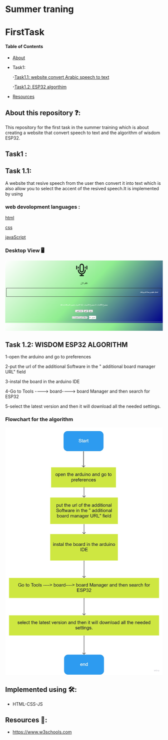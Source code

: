 # Summer traning
# FirstTask

#### Table of Contents  
* [About](https://github.com/shahadalboti/FirstTask#about-this-repository-)  
* Task1:
  
   -[Task1.1: website convert Arabic speech to text ](https://github.com/shahadalboti/FirstTask#task1-) 
  
   -[Task1.2:  ESP32 algorthim ](https://github.com/shahadalboti/FirstTask#task1-) 
  
* [Resources](https://github.com/shahadalboti/FirstTask#resources-)  

## About this repository ❓:
This repository for the first task in the summer training which is about creating a website that convert speech to text and the algorithm of wisdom ESP32.

## Task1 :
## Task 1.1:
A website that resive speech from the user then convert it into text which is also allow you to select the accent of the resived speech.It is implemented by using 

### web devolopment languages : 

[html](/index.html "html code")

[css](/script.js "JS code") 

[javaScript](/style.css "Css code")

### Desktop View 🖥️
![Desktop view](/websiteRevel.png "website page") 

## Task 1.2: WISDOM ESP32 ALGORITHM
1-open the arduino and go to preferences

2-put the url of the additional Software in the " additional board manager URL" field


3-instal the board in the arduino IDE


4-Go to Tools ----> board----> board Manager and then search for ESP32


5-select the latest version and then it will download all the needed settings.

### Flowchart for the algorithm
![Flowchart for the algorithm](/Flowchart.png "Flowchart") 


## Implemented using 🛠️:
* HTML-CSS-JS


## Resources 📜:
- https://www.w3schools.com
